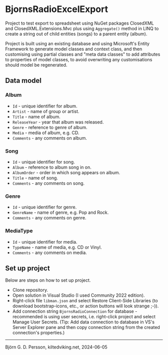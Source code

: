 # BjornsRadioExcelExport

Project to test export to spreadsheet using NuGet packages ClosedXML and ClosedXML.Extensions.Mvc plus using `Aggregate()` method in LINQ to create a string out of child entities (songs) to a parent entity (album).

Project is built using an existing database and using Microsoft's Entity Framework to generate model classes and context class, and then customising using partial classes and "meta data classes" to add attributes to properties of model classes, to avoid overwriting any customisations should model be regenerated.

## Data model

### Album

* `Id` - unique identifier for album.
* `Artist` - name of group or artist.
* `Title` - name of album.
* `ReleaseYear` - year that album was released.
* `Genre` - reference to genre of album.
* `Media` - media of album, e.g. CD.
* `Comments` - any comments on album.
 
 ### Song

 * `Id` - unique identifier for song.
 * `Album` - reference to album song in on.
 * `AlbumOrder` - order in which song appears on album.
 * `Title` - name of song.
 * `Comments` - any comments on song.

 ### Genre

 * `Id` - unique identifier for genre.
 * `GenreName` - name of genre, e.g. Pop and Rock.
 * `Comments` - any comments on genre.

 ### MediaType

 * `Id` - unique identifier for media.
 * `TypeName` - name of media, e.g. CD or Vinyl.
 * `Comments` - any comments on media.

## Set up project

Below are steps on how to set up project.

* Clone repository.
* Open solution in Visual Studio (I used Community 2022 edition).
* Right-click file `libman.json` and select Restore Client-Side Libraries (to download bootstrap-icons, etc., or action buttons will look strange ;-)).
* Add connection string `BjornsRadioConnection` for database - recommended is using user secrets, i.e. right-click project and select Manage User Secrets. (Tip: Add data connection to database in VS's Server Explorer pane and then copy connection string from the created connection's properties.)

---

Björn G. D. Persson, kiltedviking.net, 2024-06-05